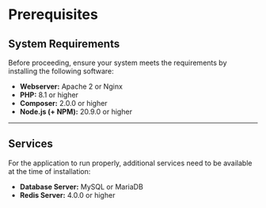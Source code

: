 # Prerequisites

## System Requirements
Before proceeding, ensure your system meets the requirements by installing the following software:

- **Webserver:** Apache 2 or Nginx
- **PHP:** 8.1 or higher
- **Composer:** 2.0.0 or higher
- **Node.js (+ NPM):** 20.9.0 or higher

---

## Services
For the application to run properly, additional services need to be available at the time of installation: 

- **Database Server:** MySQL or MariaDB
- **Redis Server:** 4.0.0 or higher